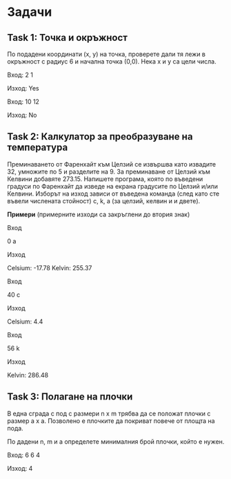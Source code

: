 # Задачи
## Task 1: Точка и окръжност 

По подадени координати (x, y) на точка, проверете дали тя лежи в окръжност с радиус 6 и начална точка (0,0). Нека x и y са цели числа.

Вход: 2 1

Изход: Yes

Вход: 10 12

Изход: No

## Task 2: Калкулатор за преобразуване на температура

Преминаването от Фаренхайт към Целзий се извършва като извадите 32, умножите по 5 и разделите на 9. За преминаване от Целзий към Келвини добавяте 273.15. 
Напишете програма, която по въведени градуси по Фаренхайт да изведе на екрана градусите по Целзий и/или Келвини.
Изборът на изход зависи от въведена команда (след като сте въвели числената стойност) c, k, a (за целзий, кeлвин и 	и двете).

**Примери** (примерните изходи са закръглени до втория знак)

Вход

0 a 

Изход

Celsium: -17.78 Kelvin: 255.37

Вход

40 c 

Изход

Celsium: 4.4

Вход

56 k 

Изход

Kelvin: 286.48

## Task 3: Полагане на плочки

В една сграда с под с размери n х m трябва да се положат плочки с размер a х a. Позволено е плочките да покриват повече от площта на пода.

По дадени n, m и а определете минималния брой плочки, който е нужен.

Вход: 6 6 4

Изход: 4
